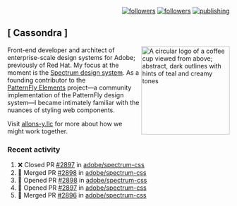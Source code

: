 <p align="right"><a rel="me" href="https://front-end.social/@castastrophe">
    <img alt="followers" title="Follow me on Mastodon" src="https://img.shields.io/mastodon/follow/109297102751309835?domain=https%3A%2F%2Ffront-end.social&label=Follow&logo=mastodon&logoColor=white&style=for-the-badge&labelColor=008080&color=006969"/></a>
  <a href="https://codepen.io/castastrophe/">
    <img alt="followers" title="Follow me on CodePen" src="https://img.shields.io/badge/23-1?color=640464&labelColor=7c007c&style=for-the-badge&logo=codepen&label=Follow"/></a>
<a href="https://castastrophe.medium.com/">
    <img alt="publishing" title="View articles on Medium" src="https://img.shields.io/badge/107-1?color=666&labelColor=444&label=subscribe&logo=medium&logoColor=white&style=for-the-badge"/></a>
</p>

## [&nbsp;Cassondra&nbsp;]

<img align="right" src="https://github-production-user-asset-6210df.s3.amazonaws.com/1840295/253016758-ba468774-1cd3-42c2-8f43-947b5eeb5edf.png" height="200" alt="A circular logo of a coffee cup viewed from above; abstract, dark outlines with hints of teal and creamy tones">

Front-end developer and architect of enterprise-scale design systems for Adobe; previously of Red Hat. My focus at the moment is the [Spectrum design system](https://github.com/adobe/spectrum-css). As a founding contributor to the [PatternFly&nbsp;Elements](https://github.com/patternfly/patternfly-elements) project&mdash;a community implementation of the PatternFly design system&mdash;I became intimately familiar with the nuances of styling web components.

Visit [allons-y.llc](http://allons-y.llc/) for more about how we might work together.

### Recent activity

<!--START_SECTION:activity-->
1. ❌ Closed PR [#2897](https://github.com/adobe/spectrum-css/pull/2897) in [adobe/spectrum-css](https://github.com/adobe/spectrum-css)
2. 🎉 Merged PR [#2898](https://github.com/adobe/spectrum-css/pull/2898) in [adobe/spectrum-css](https://github.com/adobe/spectrum-css)
3. 💪 Opened PR [#2898](https://github.com/adobe/spectrum-css/pull/2898) in [adobe/spectrum-css](https://github.com/adobe/spectrum-css)
4. 💪 Opened PR [#2897](https://github.com/adobe/spectrum-css/pull/2897) in [adobe/spectrum-css](https://github.com/adobe/spectrum-css)
5. 🎉 Merged PR [#2896](https://github.com/adobe/spectrum-css/pull/2896) in [adobe/spectrum-css](https://github.com/adobe/spectrum-css)
<!--END_SECTION:activity-->
